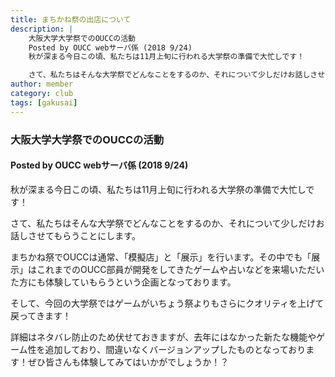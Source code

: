 ```yaml
---
title: まちかね祭の出店について
description: |
    大阪大学大学祭でのOUCCの活動
    Posted by OUCC webサーバ係 (2018 9/24)
    秋が深まる今日この頃、私たちは11月上旬に行われる大学祭の準備で大忙しです！

    さて、私たちはそんな大学祭でどんなことをするのか、それについて少しだけお話しさせてもらうことにします。
author: member
category: club
tags: [gakusai]
---
```

<!-- wp:heading {"level":3} -->
<h3>大阪大学大学祭でのOUCCの活動</h3>
<!-- /wp:heading -->

<!-- wp:heading {"level":4} -->
<h4>Posted by OUCC webサーバ係 (2018 9/24)

</h4>
<!-- /wp:heading -->

<!-- wp:paragraph -->
<p>秋が深まる今日この頃、私たちは11月上旬に行われる大学祭の準備で大忙しです！</p>
<!-- /wp:paragraph -->

<!-- wp:paragraph -->
<p>さて、私たちはそんな大学祭でどんなことをするのか、それについて少しだけお話しさせてもらうことにします。</p>
<!-- /wp:paragraph -->

<!-- wp:paragraph -->
<p>まちかね祭でOUCCは通常、「模擬店」と「展示」を行います。その中でも「展示」はこれまでのOUCC部員が開発をしてきたゲームや占いなどを来場いただいた方にも体験していもらうという企画となっております。</p>
<!-- /wp:paragraph -->

<!-- wp:paragraph -->
<p>そして、今回の大学祭ではゲームがいちょう祭よりもさらにクオリティを上げて戻ってきます！</p>
<!-- /wp:paragraph -->

<!-- wp:paragraph -->
<p>詳細はネタバレ防止のため伏せておきますが、去年にはなかった新たな機能やゲーム性を追加しており、間違いなくバージョンアップしたものとなっております！ぜひ皆さんも体験してみてはいかがでしょうか！？</p>
<!-- /wp:paragraph -->
